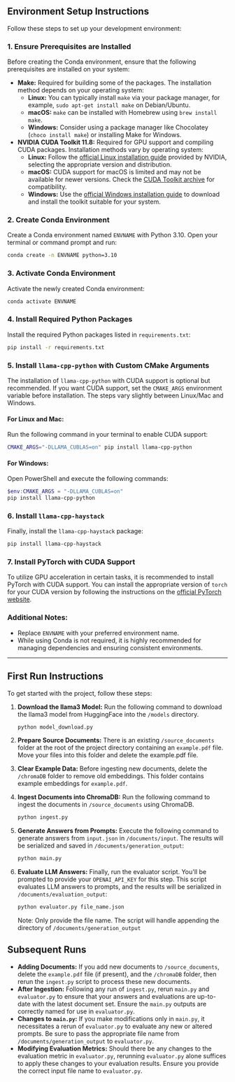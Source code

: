 ## Environment Setup Instructions

Follow these steps to set up your development environment:

### 1. Ensure Prerequisites are Installed

Before creating the Conda environment, ensure that the following prerequisites are installed on your system:

- **Make:** Required for building some of the packages. The installation method depends on your operating system:
  - **Linux:** You can typically install `make` via your package manager, for example, `sudo apt-get install make` on Debian/Ubuntu.
  - **macOS:** `make` can be installed with Homebrew using `brew install make`.
  - **Windows:** Consider using a package manager like Chocolatey (`choco install make`) or installing Make for Windows.
- **NVIDIA CUDA Toolkit 11.8:** Required for GPU support and compiling CUDA packages. Installation methods vary by operating system:
  - **Linux:** Follow the [official Linux installation guide](https://developer.nvidia.com/cuda-downloads?target_os=Linux) provided by NVIDIA, selecting the appropriate version and distribution.
  - **macOS:** CUDA support for macOS is limited and may not be available for newer versions. Check the [CUDA Toolkit archive](https://developer.nvidia.com/nvidia-cuda-toolkit-developer-tools-mac-hosts) for compatibility.
  - **Windows:** Use the [official Windows installation guide](https://developer.nvidia.com/cuda-downloads?target_os=Windows) to download and install the toolkit suitable for your system.

### 2. Create Conda Environment

Create a Conda environment named `ENVNAME` with Python 3.10. Open your terminal or command prompt and run:

```bash
conda create -n ENVNAME python=3.10
```

### 3. Activate Conda Environment

Activate the newly created Conda environment:

```bash
conda activate ENVNAME
```

### 4. Install Required Python Packages

Install the required Python packages listed in `requirements.txt`:

```bash
pip install -r requirements.txt
```

### 5. Install `llama-cpp-python` with Custom CMake Arguments

The installation of `llama-cpp-python` with CUDA support is optional but recommended. If you want CUDA support, set the `CMAKE_ARGS` environment variable before installation. The steps vary slightly between Linux/Mac and Windows.

#### For Linux and Mac:

Run the following command in your terminal to enable CUDA support:

```bash
CMAKE_ARGS="-DLLAMA_CUBLAS=on" pip install llama-cpp-python
```

#### For Windows:

Open PowerShell and execute the following commands:

```powershell
$env:CMAKE_ARGS = "-DLLAMA_CUBLAS=on"
pip install llama-cpp-python
```

### 6. Install `llama-cpp-haystack`

Finally, install the `llama-cpp-haystack` package:

```bash
pip install llama-cpp-haystack
```

### 7. Install PyTorch with CUDA Support

To utilize GPU acceleration in certain tasks, it is recommended to install PyTorch with CUDA support. You can install the appropriate version of `torch` for your CUDA version by following the instructions on the [official PyTorch website](https://pytorch.org/get-started/locally/).

### Additional Notes:

- Replace `ENVNAME` with your preferred environment name.
- While using Conda is not required, it is highly recommended for managing dependencies and ensuring consistent environments.

---

## First Run Instructions

To get started with the project, follow these steps:

1. **Download the llama3 Model:** Run the following command to download the llama3 model from HuggingFace into the `/models` directory.

   ```bash
   python model_download.py
   ```
2. **Prepare Source Documents:** There is an existing `/source_documents` folder at the root of the project directory containing an `example.pdf` file. Move your files into this folder and delete the example.pdf file.
3. **Clear Example Data:** Before ingesting new documents, delete the `/chromaDB` folder to remove old embeddings. This folder contains example embeddings for `example.pdf`.
4. **Ingest Documents into ChromaDB:** Run the following command to ingest the documents in `/source_documents` using ChromaDB.

   ```bash
   python ingest.py
   ```
5. **Generate Answers from Prompts:** Execute the following command to generate answers from `input.json` in `/documents/input`. The results will be serialized and saved in `/documents/generation_output`:

   ```bash
   python main.py
   ```
6. **Evaluate LLM Answers:**
   Finally, run the evaluator script. You'll be prompted to provide your `OPENAI_API_KEY` for this step. This script evaluates LLM answers to prompts, and the results will be serialized in `/documents/evaluation_output`:

   ```bash
   python evaluator.py file_name.json
   ```
   Note: Only provide the file name. The script will handle appending the directory of `/documents/generation_output`

## Subsequent Runs


- **Adding Documents:** If you add new documents to `/source_documents`, delete the `example.pdf` file (if present), and the `/chromaDB` folder, then rerun the `ingest.py` script to process these new documents.
- **After Ingestion:** Following any run of `ingest.py`, rerun `main.py` and `evaluator.py` to ensure that your answers and evaluations are up-to-date with the latest document set. Ensure the `main.py` outputs are correctly named for use in `evaluator.py`.
- **Changes to `main.py`:** If you make modifications only in `main.py`, it necessitates a rerun of `evaluator.py` to evaluate any new or altered prompts. Be sure to pass the appropriate file name from `/documents/generation_output` to `evaluator.py`.
- **Modifying Evaluation Metrics:** Should there be any changes to the evaluation metric in `evaluator.py`, rerunning `evaluator.py` alone suffices to apply these changes to your evaluation results. Ensure you provide the correct input file name to `evaluator.py`.
